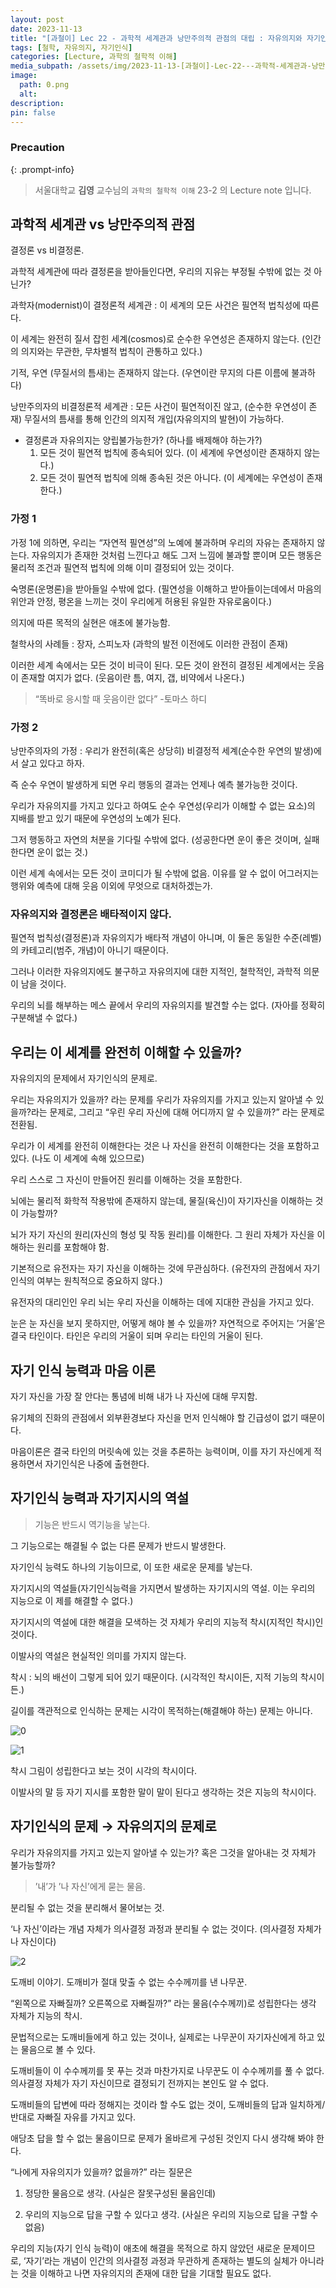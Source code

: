 ```yaml
---
layout: post
date: 2023-11-13
title: "[과철이] Lec 22 - 과학적 세계관과 낭만주의적 관점의 대립 : 자유의지와 자기인식"
tags: [철학, 자유의지, 자기인식]
categories: [Lecture, 과학의 철학적 이해]
media_subpath: /assets/img/2023-11-13-[과철이]-Lec-22---과학적-세계관과-낭만주의적-관점의-대립-:-자유의지와-자기인식.md
image:
  path: 0.png
  alt:  
description:  
pin: false
---
```



### Precaution


{: .prompt-info}


> 서울대학교 **김영** 교수님의 `과학의 철학적 이해` 23-2 의 Lecture note 입니다. 


## 과학적 세계관 vs 낭만주의적 관점


결정론 vs 비결정론.


과학적 세계관에 따라 결정론을 받아들인다면, 우리의 지유는 부정될 수밖에 없는 것 아닌가?


과학자(modernist)이 결정론적 세계관 : 이 세계의 모든 사건은 필연적 법칙성에 따른다.


이 세계는 완전히 질서 잡힌 세계(cosmos)로 순수한 우연성은 존재하지 않는다. (인간의 의지와는 무관한, 무차별적 법칙이 관통하고 있다.)


기적, 우연 (무질서의 틈새)는 존재하지 않는다. (우연이란 무지의 다른 이름에 불과하다)


낭만주의자의 비결정론적 세계관 : 모든 사건이 필연적이진 않고, (순수한 우연성이 존재) 무질서의 틈새를 통해 인간의 의지적 개입(자유의지의 발현)이 가능하다.

- 결정론과 자유의지는 양립불가능한가? (하나를 배제해야 하는가?)
	1. 모든 것이 필연적 법칙에 종속되어 있다. (이 세계에 우연성이란 존재하지 않는다.)
	2. 모든 것이 필연적 법칙에 의해 종속된 것은 아니다. (이 세계에는 우연성이 존재한다.)

### 가정 1


가정 1에 의하면, 우리는 “자연적 필연성”의 노예에 불과하며 우리의 자유는 존재하지 않는다. 자유의지가 존재한 것처럼 느낀다고 해도 그저 느낌에 불과할 뿐이며 모든 행동은 물리적 조건과 필연적 법칙에 의해 이미 결정되어 있는 것이다.


숙명론(운명론)을 받아들일 수밖에 없다. (필연성을 이해하고 받아들이는데에서 마음의 위안과 안정, 평온을 느끼는 것이 우리에게 허용된 유일한 자유로움이다.)


의지에 따른 목적의 실현은 애초에 불가능함.


철학사의 사례들 : 장자, 스피노자 (과학의 발전 이전에도 이러한 관점이 존재)


이러한 세계 속에서는 모든 것이 비극이 된다. 모든 것이 완전히 결정된 세계에서는 웃음이 존재할 여지가 없다. (웃음이란 틈, 여지, 갭, 비약에서 나온다.)


> “똑바로 응시할 때 웃음이란 없다” -토마스 하디


### 가정 2


낭만주의자의 가정 : 우리가 완전히(혹은 상당히) 비결정적 세계(순수한 우연의 발생)에서 살고 있다고 하자.


즉 순수 우연이 발생하게 되면 우리 행동의 결과는 언제나 예측 불가능한 것이다.


우리가 자유의지를 가지고 있다고 하여도 순수 우연성(우리가 이해할 수 없는 요소)의 지배를 받고 있기 때문에 우연성의 노예가 된다.


그저 행동하고 자연의 처분을 기다릴 수밖에 없다. (성공한다면 운이 좋은 것이며, 실패한다면 운이 없는 것.)


이런 세계 속에서는 모든 것이 코미디가 될 수밖에 없음. 이유를 알 수 없이 어그러지는 행위와 예측에 대해 웃음 이외에 무엇으로 대처하겠는가.


### 자유의지와 결정론은 배타적이지 않다.


필연적 법칙성(결정론)과 자유의지가 배타적 개념이 아니며, 이 둘은 동일한 수준(레벨)의 카테고리(범주, 개념)이 아니기 때문이다.


그러나 이러한 자유의지에도 불구하고 자유의지에 대한 지적인, 철학적인, 과학적 의문이 남을 것이다.


우리의 뇌를 해부하는 메스 끝에서 우리의 자유의지를 발견할 수는 없다. (자아를 정확히 구분해낼 수 없다.)


## 우리는 이 세계를 완전히 이해할 수 있을까?


자유의지의 문제에서 자기인식의 문제로.


우리는 자유의지가 있을까? 라는 문제를 우리가 자유의지를 가지고 있는지 알아낼 수 있을까?라는 문제로, 그리고 “우린 우리 자신에 대해 어디까지 알 수 있을까?” 라는 문제로 전환됨.


우리가 이 세계를 완전히 이해한다는 것은 나 자신을 완전히 이해한다는 것을 포함하고 있다. (나도 이 세계에 속해 있으므로)


우리 스스로 그 자신이 만들어진 원리를 이해하는 것을 포함한다.


뇌에는 물리적 화학적 작용밖에 존재하지 않는데, 물질(육신)이 자기자신을 이해하는 것이 가능할까?


뇌가 자기 자신의 원리(자신의 형성 및 작동 원리)를 이해한다. 그 원리 자체가 자신을 이해하는 원리를 포함해야 함.


기본적으로 유전자는 자기 자신을 이해하는 것에 무관심하다. (유전자의 관점에서 자기 인식의 여부는 원칙적으로 중요하지 않다.)


유전자의 대리인인 우리 뇌는 우리 자신을 이해하는 데에 지대한 관심을 가지고 있다.


눈은 눈 자신을 보지 못하지만, 어떻게 해야 볼 수 있을까? 자연적으로 주어지는 ’거울’은 결국 타인이다. 타인은 우리의 거울이 되며 우리는 타인의 거울이 된다.


## 자기 인식 능력과 마음 이론


자기 자신을 가장 잘 안다는 통념에 비해 내가 나 자신에 대해 무지함.


유기체의 진화의 관점에서 외부환경보다 자신을 먼저 인식해야 할 긴급성이 없기 때문이다.


마음이론은 결국 타인의 머릿속에 있는 것을 추론하는 능력이며, 이를 자기 자신에게 적용하면서 자기인식은 나중에 출현한다.


## 자기인식 능력과 자기지시의 역설


> 기능은 반드시 역기능을 낳는다.


그 기능으로는 해결될 수 없는 다른 문제가 반드시 발생한다.


자기인식 능력도 하나의 기능이므로, 이 또한 새로운 문제를 낳는다.


자기지시의 역설들(자기인식능력을 가지면서 발생하는 자기지시의 역설. 이는 우리의 지능으로 이 제를 해결할 수 없다.)


자기지시의 역설에 대한 해결을 모색하는 것 자체가 우리의 지능적 착시(지적인 착시)인 것이다.


이발사의 역설은 현실적인 의미를 가지지 않는다.


착시 : 뇌의 배선이 그렇게 되어 있기 때문이다. (시각적인 착시이든, 지적 기능의 착시이든.)


길이를 객관적으로 인식하는 문제는 시각이 목적하는(해결해야 하는) 문제는 아니다.


![0](/0.png)


![1](/1.png)


착시 그림이 성립한다고 보는 것이 시각의 착시이다.


이발사의 말 등 자기 지시를 포함한 말이 말이 된다고 생각하는 것은 지능의 착시이다.


## 자기인식의 문제 → 자유의지의 문제로


우리가 자유의지를 가지고 있는지 알아낼 수 있는가? 혹은 그것을 알아내는 것 자체가 불가능할까?


> ’내’가 ’나 자신’에게 묻는 물음.


분리될 수 없는 것을 분리해서 물어보는 것.


‘나 자신’이라는 개념 자체가 의사결정 과정과 분리될 수 없는 것이다. (의사결정 자체가 나 자신이다)


![2](/2.png)


도깨비 이야기. 도깨비가 절대 맞출 수 없는 수수께끼를 낸 나무꾼. 


“왼쪽으로 자빠질까? 오른쪽으로 자빠질까?” 라는 물음(수수께끼)로 성립한다는 생각 자체가 지능의 착시.


문법적으로는 도깨비들에게 하고 있는 것이나, 실제로는 나무꾼이 자기자신에게 하고 있는 물음으로 볼 수 있다.


도깨비들이 이 수수께끼를 못 푸는 것과 마찬가지로 나무꾼도 이 수수께끼를 풀 수 없다. 의사결정 자체가 자기 자신이므로 결정되기 전까지는 본인도 알 수 없다.


도깨비들의 답변에 따라 정해지는 것이라 할 수도 없는 것이, 도깨비들의 답과 일치하게/반대로 자빠질 자유를 가지고 있다.


애당초 답을 할 수 없는 물음이므로 문제가 올바르게 구성된 것인지 다시 생각해 봐야 한다.


“나에게 자유의지가 있을까? 없을까?” 라는 질문은


1. 정당한 물음으로 생각. (사실은 잘못구성된 물음인데)


2. 우리의 지능으로 답을 구할 수 있다고 생각. (사실은 우리의 지능으로 답을 구할 수 없음)


우리의 지능(자기 인식 능력)이 애초에 해결을 목적으로 하지 않았던 새로운 문제이므로, ‘자기’라는 개념이 인간의 의사결정 과정과 무관하게 존재하는 별도의 실체가 아니라는 것을 이해하고 나면 자유의지의 존재에 대한 답을 기대할 필요도 없다.



<script>
  window.MathJax = {
    tex: {
      macros: {
        R: "\\mathbb{R}",
        N: "\\mathbb{N}",
        Z: "\\mathbb{Z}",
        Q: "\\mathbb{Q}",
        C: "\\mathbb{C}",
        proj: "\\operatorname{proj}",
        rank: "\\operatorname{rank}",
        im: "\\operatorname{im}",
        dom: "\\operatorname{dom}",
        codom: "\\operatorname{codom}",
        argmax: "\\operatorname*{arg\,max}",
        argmin: "\\operatorname*{arg\,min}",
        "\{": "\\lbrace",
        "\}": "\\rbrace",
        sub: "\\subset",
        sup: "\\supset",
        sube: "\\subseteq",
        supe: "\\supseteq"
      },
      tags: "ams",
      strict: false, 
      inlineMath: [["$", "$"], ["\\(", "\\)"]],
      displayMath: [["$$", "$$"], ["\\[", "\\]"]]
    },
    options: {
      skipHtmlTags: ["script", "noscript", "style", "textarea", "pre"]
    }
  };
</script>
<script async src="https://cdn.jsdelivr.net/npm/mathjax@3/es5/tex-mml-chtml.js"></script>
